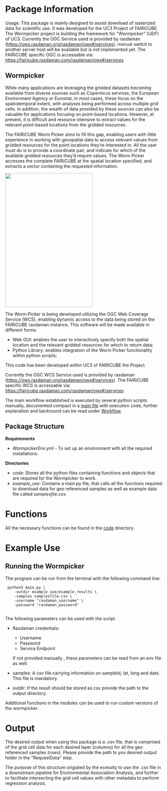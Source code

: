 
# Package Information

Usage: This package is mainly designed to assist download of rasterized data for scientific use. It was developed for the UC3 Project of FAIRiCUBE. The Wormpicker project is building the framework for  "Wormpicker" (UDF) of UC3.
Currently the OGC Service used is provided by rasdaman (https://ows.rasdaman.org/rasdaman/ows#/services), manual switch to another server host will be available but is not implemented yet. The FAIRiCUBE specific OGC is accessable via: https://fairicube.rasdaman.com/rasdaman/ows#/services 

## Wormpicker
While many applications are leveraging the gridded datasets becoming available from diverse sources such as Copernicus services, the European Environment Agency or Eurostat, in most cases, these focus on the spatiotemporal extent, with analyses being performed across multiple grid cells. In addition, the wealth of data provided by these sources can also be valuable for applications focusing on point-based locations. However, at present, it is difficult and resource intensive to extract values for the relevant point-based locations from the gridded resources.

The FAIRiCUBE Worm Picker aims to fill this gap, enabling users with little experience in working with geospatial data to access relevant values from gridded resources for the point locations they’re interested in. All the user must do is to provide a coordinate pair, and indicate for which of the available gridded resources they’d require values. The Worm Picker accesses the complete FAIRiCUBE at the spatial location specified, and extracts a vector containing the requested information.

<img src="https://github.com/FAIRiCUBE/uc3-drosophola-genetics/assets/11915304/a5357f3b-2ebf-4cb4-8f41-83ec4c67644b" width="281" height="430" />

The Worm Picker is being developed utilizing the OGC Web Coverage Service (WCS), enabling dynamic access to the data being stored on the FAIRiCUBE rasdaman instance. This software will be made available in different forms:
- Web GUI: enables the user to interactively specify both the spatial location and the relevant gridded resources for which to return data;
- Python Library: enables integration of the Worm Picker functionality within python scripts;

This code has been developed within UC3 of FAIRiCUBE the Project. 

Currently the OGC WCS Service used is provided by rasdaman (https://ows.rasdaman.org/rasdaman/ows#/services).
The FAIRiCUBE specific WCS is accessable via: https://fairicube.rasdaman.com/rasdaman/ows#/services 

The main workflow established is executed by several python scripts manually, documented compact in a [main file](example_use/main.py) with execution code, further explanation and backround can be read under [Workflow](#workflow). 



## Package Structure

**Requirements**

- *WormpickerEnv.yml* - To set up an environment with all the required installations. 

**Directories**
- *code*: Stores all the python files containing functions and objects that are required for the Wormpicker to work. 
- *example_use*: Contains a main.py file, that calls all the functions required to download data for geo referenced samples as well as example data file called *samplesfile.csv*.

# Functions

All the necessary functions can be found in the [code](projects/WormPickerOOP/code) directory.


# Example Use


## Running the Wormpicker 

The program can be run from the terminal with the following command line:


```
 python3 main.py \
    -outdir example_use/example_results \
    -samples samplesfile.csv \
    -username "rasdaman_username" \
    -password "rasdaman_password" 
 
```

The following parameters can be used with the script. 

- Rasdaman credentials: 
    - Username
    - Password
    - Service Endpoint

    If not provided manually , these parameters can be read from an env file as well.

- samples: A csv file carrying information on sampleId, lat, long and date. This file is mandatory. 
- outdir: If the result should be stored as csv provide the path to the output directory. 


Additional functions in the modules can be used to run custom versions of the wormpicker.


# Output
The desired output when using this package is a .csv file, that is comprised of the grid cell data for each desired layer (columns) for all the geo referenced samples (rows).
Please provide the path to you desired output folder in the "RequestData" step. 

The purpose of this structure origiated by the ecessity to use the .csv file in a downstream pipeline for Environmental Association Analysis, and further to facilitate intersecting the grid cell values with other metadata to perform regression analysis. 



